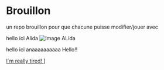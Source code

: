 # Brouillon
un repo brouillon pour que chacune puisse modifier/jouer avec

hello ici Alida 
![Image ALida](https://emova-monceaufleurs-fr-storage.omn.proximis.com/Imagestorage/images/454/546/64a6bee42830f_MF_23_06_5969_FicheProduit_EteProduistPlus_910x10908.jpg)

hello ici anaaaaaaaaaa
Hello!!

[I´m really tired! ](https://totalhealthchiropractic.com.au/wp-content/uploads/2022/09/pexels-andrea-piacquadio-3791136-1024x683.jpg)]
